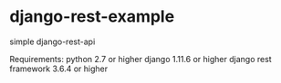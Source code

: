 # django-rest-example
simple django-rest-api

Requirements:
  python 2.7 or higher
  django 1.11.6 or higher 
  django rest framework 3.6.4 or higher
  
  
